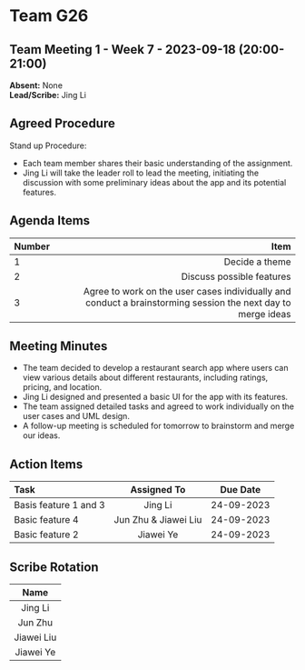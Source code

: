 # Team G26

## Team Meeting 1 - Week 7 - 2023-09-18 (20:00-21:00)

**Absent:** None <br> **Lead/Scribe:** Jing Li

## Agreed Procedure

Stand up Procedure:

- Each team member shares their basic understanding of the assignment.
- Jing Li will take the leader roll to lead the meeting, initiating the discussion with some preliminary ideas about the app and its potential features.

## Agenda Items

| Number |                                                                                                         Item |
|:-------|-------------------------------------------------------------------------------------------------------------:|
| 1      |                                                                                               Decide a theme |
| 2      |                                                                                    Discuss possible features |
| 3      | Agree to work on the user cases individually and conduct a brainstorming session the next day to merge ideas |

## Meeting Minutes

- The team decided to develop a restaurant search app where users can view various details about different restaurants, including ratings, pricing, and location.
- Jing Li designed and presented a basic UI for the app with its features.
- The team assigned detailed tasks and agreed to work individually on the user cases and UML design.
- A follow-up meeting is scheduled for tomorrow to brainstorm and merge our ideas.

## Action Items

| Task                  |     Assigned To      |  Due Date  |
|:----------------------|:--------------------:|:----------:|
| Basis feature 1 and 3 |       Jing Li        | 24-09-2023 |
| Basic feature 4       | Jun Zhu & Jiawei Liu | 24-09-2023 |
| Basic feature 2       |      Jiawei Ye       | 24-09-2023 |

## Scribe Rotation

|    Name    |
|:----------:|
|  Jing Li   |
|  Jun Zhu   |
| Jiawei Liu |
| Jiawei Ye  |